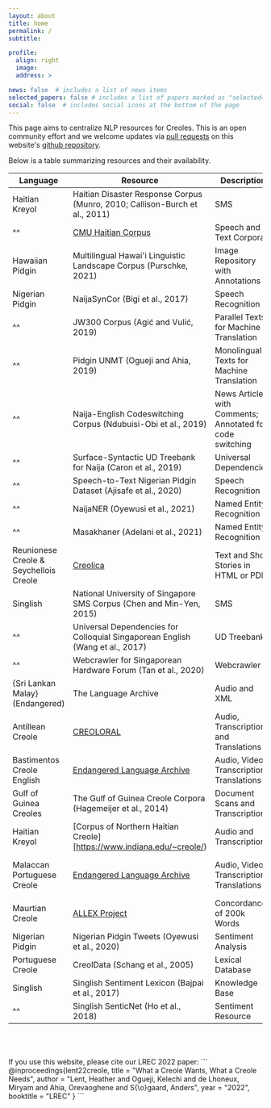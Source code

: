 ```yaml
---
layout: about
title: home
permalink: /
subtitle: 

profile:
  align: right
  image: 
  address: >

news: false  # includes a list of news items
selected_papers: false # includes a list of papers marked as "selected={true}"
social: false  # includes social icons at the bottom of the page
---
```


This page aims to centralize NLP resources for Creoles. This is an open community effort and we welcome updates via [pull requests](https://docs.github.com/es/pull-requests/collaborating-with-pull-requests/proposing-changes-to-your-work-with-pull-requests/about-pull-requests) on this website's [github repository](https://github.com/creole-nlp/creole-nlp.github.io).

Below is a table summarizing resources and their availability.

| Language                               | Resource                                                                            | Description                                               | Status                               |
|----------------------------------------|-------------------------------------------------------------------------------------|-----------------------------------------------------------|--------------------------------------|
| Haitian Kreyol                         | Haitian Disaster Response Corpus (Munro, 2010; Callison-Burch et al., 2011)         | SMS                                                       | Verified; E-mail authors for access. |
|^^                                        | [CMU Haitian Corpus](http://www.speech.cs.cmu.edu/haitian/)                         | Speech and Text Corpora                                   | Verified                             |
| Hawaiian Pidgin                        | Multilingual Hawai'i Linguistic Landscape Corpus (Purschke, 2021)                   | Image Repository with Annotations                         | Verified                             |
| Nigerian Pidgin                        | NaijaSynCor (Bigi et al., 2017)                                                     | Speech Recognition                                        | Verified                             |
|^^                                        | JW300 Corpus (Agić and Vulić, 2019)                                               | Parallel Texts for Machine Translation                    | Verified                             |
|^^                                        | Pidgin UNMT (Ogueji and Ahia, 2019)                                                 | Monolingual Texts for Machine Translation                 | Verified                             |
|^^                                        | Naija-English Codeswitching Corpus (Ndubuisi-Obi et al., 2019)                      | News Articles with Comments; Annotated for code switching | Verified                             |
|^^                                        | Surface-Syntactic UD Treebank for Naija  (Caron et al., 2019)                       | Universal Dependencies                                    | Verified                             |
|^^                                        | Speech-to-Text Nigerian Pidgin Dataset (Ajisafe et al., 2020)                       | Speech Recognition                                        | Verified                             |
|^^                                        | NaijaNER (Oyewusi et al., 2021)                                                     | Named Entity Recognition                                  | Verified                             |
|^^                                        | Masakhaner (Adelani et al., 2021)                                                   | Named Entity Recognition                                  | Verified                             |
| Reunionese Creole & Seychellois Creole | [Creolica](http://creolica.net/)                                                    | Text and Short Stories in HTML or PDFs                    | Verified                             |
| Singlish                               | National University of Singapore SMS Corpus (Chen and Min-Yen, 2015)                | SMS                                                       | Verified                             |
|^^                                       | Universal Dependencies for Colloquial Singaporean English (Wang et al., 2017)       | UD Treebank                                               | Verified                             |
|^^                                      | Webcrawler for Singaporean Hardware Forum (Tan et al., 2020)                        | Webcrawler                                                | Verified                             |
| {Sri Lankan Malay} (Endangered)        | The Language Archive                                                                | Audio and XML                                             | Verified                             |
| Antillean Creole                       | [CREOLORAL](http://ircom.corpus-ir.fr/site/description_projet.php?projet=CREOLORAL) | Audio, Transcriptions, and Translations                   | Not verifiable                       |
| Bastimentos Creole English             | [Endangered Language Archive](http://elar.soas.ac.uk/deposit/0171)                  | Audio, Video, Transcriptions, Translations                | Not verifiable;                      |
| Gulf of Guinea Creoles                 | The Gulf of Guinea Creole Corpora (Hagemeijer et al., 2014)                         | Document Scans and Transcriptions                         | Limited Verifiability                |
| Haitian Kreyol                         | [Corpus of Northern Haitian Creole][https://www.indiana.edu/~creole/)               | Audio and Transcription                                   | Not verifiable                       |
| Malaccan Portuguese Creole             | [Endangered Language Archive](http://elar.soas.ac.uk/deposit/0123)                  | Audio, Video, Transcriptions, Translations                | Not verifiable; Membership required  |
| Maurtian Creole                        | [ALLEX Project](http://www.edd.uio.no/allex/corpus/africanlang.html)                | Concordance of 200k Words                                 | Not verifiable                       |
| Nigerian Pidgin                        | Nigerian Pidgin Tweets (Oyewusi et al., 2020)                                       | Sentiment Analysis                                        | Not Verifiable                       |
| Portuguese Creole                      | CreolData (Schang et al., 2005)                                                     | Lexical Database                                          | Not verifiable                       |
| Singlish                               | Singlish Sentiment Lexicon (Bajpai et al., 2017)                                    | Knowledge Base                                            | Not Verifiable                       |
|^^                                        | Singlish SenticNet (Ho et al., 2018)                                                | Sentiment Resource                                        | Not Verifiable                       |



<br>
<br>
<br>
If you use this website, please cite our LREC 2022 paper:
```
@inproceedings{lent22creole,
  title = "What a Creole Wants, What a Creole Needs",
  author = "Lent, Heather and Ogueji, Kelechi and de Lhoneux, 
            Miryam and Ahia, Orevaoghene and S{\o}gaard, Anders",
  year = "2022",
  booktitle = "LREC"
}
```
